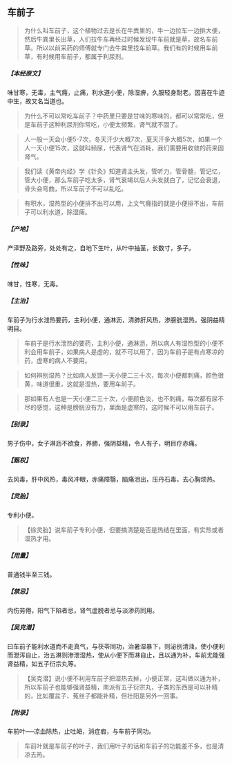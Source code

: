 ## 车前子

> 为什么叫车前子，这个植物过去是长在牛粪里的，牛一边拉车一边排大便，然后牛粪里长出草，人们拉牛车再经过时候发现牛车前就是草，故名车前草。所以以前采药的师傅就专门去牛粪里找车前草。我们有的时候用车前草，有时候用车前子，都属于利尿剂。

##### 【本经原文】
味甘寒，无毒，主气癃，止痛，利水道小便，除湿痹，久服轻身耐老。因喜在牛迹中生，故又名当道也。

> 为什么不可以常吃车前子？中药里只要是甘味的寒味的，都可以常常吃，但是车前子这种利尿剂你常吃，小便太频繁，肾气就不固了。

> 人一般一天会小便5-7次，冬天汗少大概7次，夏天汗多大概5次，如果一个人一天小便15次，这就叫频尿，代表肾气在消耗，我们需要用收敛的药来固肾气。

> 我们读《黄帝内经》学《针灸》知道肾主头发，管听力，管骨髓，管记忆，管大小便，那么车前子吃太多，肾气衰竭以后人头发就白了，记忆会衰退，骨头会弯曲，所以车前子不可以乱吃。

> 有积水，湿热型的小便排不出可以用，上文气癃指的就是小便排不出，车前子可以利水道，除湿痺。

##### 【产地】
产泽野及路旁，处处有之，自地下生叶，从叶中抽茎，长数寸，多子。
##### 【性味】
味甘，性寒，无毒。
##### 【主治】
车前子为行水泄热要药，主利小便，通淋沥，清肺肝风热，渗膀胱湿热，强阴益精明目。

> 车前子是行水泄热的要药，主利小便，通淋沥，所以病人有湿热型的小便不利会用车前子，如果病人是虚的，就不可以用了，因为车前子是有点寒凉的药，虚寒的病人不要用。

> 如何辨别湿热？‍‍比如病人反馈一天小便二三十次，每次小便都刺痛，颜色很黄，味道很重，这就是湿热，要用车前子。

> 那如果有人也是一天小便二三十次，小便颜色淡，也不刺痛，每次都有尿不尽的感觉，这种是膀胱没有力，里面是虚寒的，这时候不可以用车前子。

##### 【别录】
男子伤中，女子淋沥不欲食，养肺，强阴益精，令人有子，明目疗赤痛。
##### 【甄权】
去风毒，肝中风热，毒风冲眼，赤痛障翳，脑痛泪出，压丹石毒，去心胸烦热。
##### 【灵胎】
专利小便。

> 【徐灵胎】说车前子专利小便，但要搞清楚是否是热结在里面，有实热或者湿热才用。

##### 【用量】
普通钱半至三钱。
##### 【禁忌】
内伤劳倦，阳气下陷者忌，肾气虚脱者忌与淡渗药同用。
##### 【吴克潜】
曰车前子能利水道而不走真气，与茯苓同功，治暑湿暴下，则泌别清浊，使小便利而泄泻自止，治五淋则渗泄湿热，使从小便下而淋自止，且以通为补，车前尤能强肾益精，如五子衍宗丸等。

> 【吴克潜】说小便不利用车前子把湿热去掉，小便正常，这叫做以通为补，所以车前子也能够强肾益精，南派有五子衍宗丸，子类的东西是可以补精的，比如覆盆子、菟丝子都能补精，但壮阳是另外一回事。

##### 【附录】
车前叶──凉血除热，止吐衄，消症瘕，与车前子同功。

> 车前叶就是车前子的叶子，我们用叶子的话和车前子的功能差不多，也是清凉去热。
